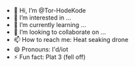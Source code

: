 - 👋 Hi, I’m @Tor-HodeKode
- 👀 I’m interested in ...
- 🌱 I’m currently learning ...
- 💞️ I’m looking to collaborate on ...
- 📫 How to reach me: Heat seaking drone
- 😄 Pronouns: I'd/iot
- ⚡ Fun fact: Plat 3 (fell off)

<!---
Tor-HodeKode/Tor-HodeKode is a ✨ special ✨ repository because its `README.md` (this file) appears on your GitHub profile.
You can click the Preview link to take a look at your changes.
--->
